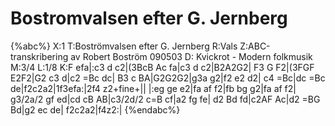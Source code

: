 # Bostromvalsen efter G. Jernberg

{%abc%}
X:1
T:Boströmvalsen efter G. Jernberg
R:Vals
Z:ABC-transkribering av Robert Boström 090503
D: Kvickrot - Modern folkmusik
M:3/4
L:1/8
K:F
efa|:c3 d c2|(3BcB Ac fa|c3 d c2|B2A2G2|
F3 G F2|(3FGF E2F2|G2 c3 d|c2 =Bc dc|
B3 c BA|G2G2G2|g3a g2|f2 e2 d2|
c4 =Bc|dc =Bc de|f2c2a2|1f3efa:|2f4 z2+fine+||
|:eg ge e2|fa af f2|fb bg g2|fa af f2|
g3/2a/2 gf ed|cd cB AB|c3/2d/2 c=B cf|a2 fg fe|
d2 Bd fd|c2AF Ac|d2 =BG Bd|g2 ec de|
f2c2a2|f4z2:|
{%endabc%}
